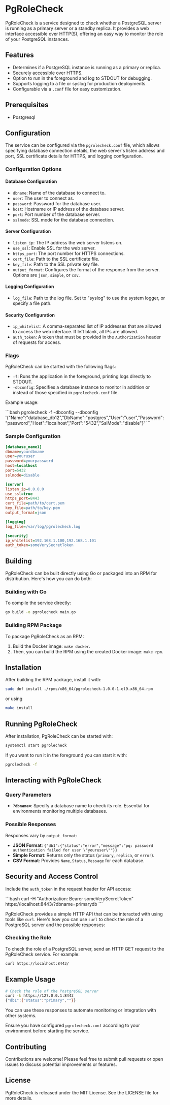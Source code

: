 # PgRoleCheck

PgRoleCheck is a service designed to check whether a PostgreSQL server is running as a primary server or a standby replica. It provides a web interface accessible over HTTP(S), offering an easy way to monitor the role of your PostgreSQL instances.

## Features

- Determines if a PostgreSQL instance is running as a primary or replica.
- Securely accessible over HTTPS.
- Option to run in the foreground and log to STDOUT for debugging.
- Supports logging to a file or syslog for production deployments.
- Configurable via a `.conf` file for easy customization.

## Prerequisites

- Postgresql

## Configuration

The service can be configured via the `pgrolecheck.conf` file, which allows specifying database connection details, the web server's listen address and port, SSL certificate details for HTTPS, and logging configuration.

### Configuration Options

#### Database Configuration

- `dbname`: Name of the database to connect to.
- `user`: The user to connect as.
- `password`: Password for the database user.
- `host`: Hostname or IP address of the database server.
- `port`: Port number of the database server.
- `sslmode`: SSL mode for the database connection.

#### Server Configuration

- `listen_ip`: The IP address the web server listens on.
- `use_ssl`: Enable SSL for the web server.
- `https_port`: The port number for HTTPS connections.
- `cert_file`: Path to the SSL certificate file.
- `key_file`: Path to the SSL private key file.
- `output_format`: Configures the format of the response from the server. Options are `json`, `simple`, or `csv`.

#### Logging Configuration

- `log_file`: Path to the log file. Set to "syslog" to use the system logger, or specify a file path.

#### Security Configuration

- `ip_whitelist`: A comma-separated list of IP addresses that are allowed to access the web interface. If left blank, all IPs are allowed.
- `auth_token`: A token that must be provided in the `Authorization` header of requests for access.

### Flags

PgRoleCheck can be started with the following flags:

- `-f`: Runs the application in the foreground, printing logs directly to STDOUT.
- `-dbconfig`: Specifies a database instance to monitor in addition or instead of those specified in `pgrolecheck.conf` file.

Example usage:

\```bash
pgrolecheck -f -dbconfig --dbconfig '{"Name":"database_db12","DbName":"postgres","User":"user","Password":"password","Host":"localhost","Port":"5432","SslMode":"disable"}'
\```

### Sample Configuration

```ini
[database_name1]
dbname=yourdbname
user=youruser
password=yourpassword
host=localhost
port=5432
sslmode=disable

[server]
listen_ip=0.0.0.0
use_ssl=true
https_port=8443
cert_file=path/to/cert.pem
key_file=path/to/key.pem
output_format=json

[logging]
log_file=/var/log/pgrolecheck.log

[security]
ip_whitelist=192.168.1.100,192.168.1.101
auth_token=someVerySecretToken
```

## Building
PgRoleCheck can be built directly using Go or packaged into an RPM for distribution. Here's how you can do both:

### Building with Go
To compile the service directly:

```bash
go build -o pgrolecheck main.go
```

### Building RPM Package
To package PgRoleCheck as an RPM:

1. Build the Docker image: `make docker`.
2. Then, you can build the RPM using the created Docker image: `make rpm`.

## Installation
After building the RPM package, install it with:

```bash
sudo dnf install ./rpms/x86_64/pgrolecheck-1.0.0-1.el9.x86_64.rpm
```

or using
```bash
make install
```

## Running PgRoleCheck
After installation, PgRoleCheck can be started with:

```bash
systemctl start pgrolecheck
```

If you want to run it in the foreground you can start it with:

```bash
pgrolecheck -f
```

## Interacting with PgRoleCheck

### Query Parameters

- **`?dbname=`**: Specify a database name to check its role. Essential for environments monitoring multiple databases.

### Possible Responses

Responses vary by `output_format`:

- **JSON Format**: `{"db1":{"status":"error","message":"pq: password authentication failed for user \"youruser\""}}`
- **Simple Format**: Returns only the status (`primary`, `replica`, or `error`).
- **CSV Format**: Provides `Name,Status,Message` for each database.

## Security and Access Control

Include the `auth_token` in the request header for API access:

\```bash
curl -H "Authorization: Bearer someVerySecretToken" https://localhost:8443/?dbname=primarydb
\```

PgRoleCheck provides a simple HTTP API that can be interacted with using tools like `curl`. Here's how you can use `curl` to check the role of a PostgreSQL server and the possible responses:

### Checking the Role

To check the role of a PostgreSQL server, send an HTTP GET request to the PgRoleCheck service. For example:

```bash
curl https://localhost:8443/
```


## Example Usage
```bash
# Check the role of the PostgreSQL server
curl -k https://127.0.0.1:8443
{"db1":{"status":"primary",""}}
```

You can use these responses to automate monitoring or integration with other systems.

Ensure you have configured `pgrolecheck.conf` according to your environment before starting the service.

## Contributing
Contributions are welcome! Please feel free to submit pull requests or open issues to discuss potential improvements or features.

## License
PgRoleCheck is released under the MIT License. See the LICENSE file for more details.

